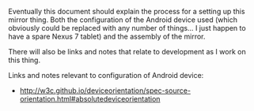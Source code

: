 Eventually this document should explain the process for a setting up this mirror thing. Both the configuration of the Android device used (which obviously could be replaced with any number of things… I just happen to have a spare Nexus 7 tablet) and the assembly of the mirror.

There will also be links and notes that relate to development as I work on this thing.


Links and notes relevant to configuration of Android device:

* http://w3c.github.io/deviceorientation/spec-source-orientation.html#absolutedeviceorientation